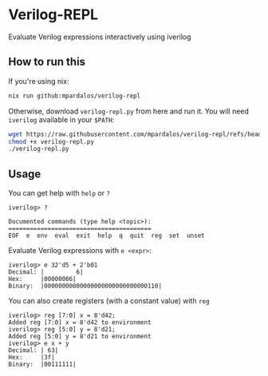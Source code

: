 # Verilog-REPL

Evaluate Verilog expressions interactively using iverilog

## How to run this

If you're using nix:

``` sh
nix run github:mpardalos/verilog-repl
```

Otherwise, download `verilog-repl.py` from here and run it. You will need `iverilog`
available in your `$PATH`:

``` sh
wget https://raw.githubusercontent.com/mpardalos/verilog-repl/refs/heads/master/verilog-repl.py
chmod +x verilog-repl.py
./verilog-repl.py
```

## Usage

You can get help with `help` or `?`

```
iverilog> ?

Documented commands (type help <topic>):
========================================
EOF  e  env  eval  exit  help  q  quit  reg  set  unset
```

Evaluate Verilog expressions with `e <expr>`:

```
iverilog> e 32'd5 + 2'b01
Decimal: |         6|
Hex:     |00000006|
Binary:  |00000000000000000000000000000110|
```

You can also create registers (with a constant value) with `reg`

```
iverilog> reg [7:0] x = 8'd42;
Added reg [7:0] x = 8'd42 to environment
iverilog> reg [5:0] y = 8'd21;
Added reg [5:0] y = 8'd21 to environment
iverilog> e x + y
Decimal: | 63|
Hex:     |3f|
Binary:  |00111111|
```
